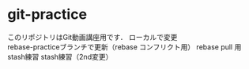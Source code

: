# git-practice
このリポジトリはGit動画講座用です． 
ローカルで変更  
rebase-practiceブランチで更新（rebase コンフリクト用）
rebase pull 用
stash練習
stash練習（2nd変更）
